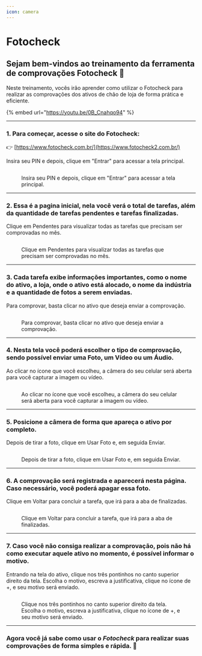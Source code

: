 ```yaml
---
icon: camera
---
```


# Fotocheck

## Sejam bem-vindos ao treinamento da ferramenta de comprovações Fotocheck 📸

Neste treinamento, vocês irão aprender como utilizar o Fotocheck para realizar as comprovações dos ativos de chão de loja de forma prática e eficiente.

{% embed url="https://youtu.be/0B_Cnahqo94" %}

***

### 1. Para começar, acesse o site do Fotocheck:

👉 [https://www.fotocheck.com.br/](https://www.fotocheck2.com.br/)

Insira seu PIN e depois, clique em "Entrar" para acessar a tela principal.

<figure><img src="../.gitbook/assets/1 (1) (1).png" alt=""><figcaption><p>Insira seu PIN e depois, clique em "Entrar" para acessar a tela principal.</p></figcaption></figure>

***

### 2. Essa é a pagina inicial, nela você verá o total de tarefas, além da quantidade de tarefas pendentes e tarefas finalizadas.

Clique em Pendentes para visualizar todas as tarefas que precisam ser comprovadas no mês.

<figure><img src="../.gitbook/assets/2 (1) (1).png" alt=""><figcaption><p>Clique em Pendentes para visualizar todas as tarefas que precisam ser comprovadas no mês.</p></figcaption></figure>

***

### 3. Cada tarefa exibe informações importantes, como o nome do ativo, a loja, onde o ativo está alocado, o nome da indústria e a quantidade de fotos a serem enviadas.

Para comprovar, basta clicar no ativo que deseja enviar a comprovação.

<figure><img src="../.gitbook/assets/3 (1) (1).png" alt=""><figcaption><p>Para comprovar, basta clicar no ativo que deseja enviar a comprovação.</p></figcaption></figure>

***

### 4. Nesta tela você poderá escolher o tipo de comprovação, sendo possível enviar uma Foto, um Vídeo ou um Áudio.

Ao clicar no ícone que você escolheu, a câmera do seu celular será aberta para você capturar a imagem ou vídeo.

<figure><img src="../.gitbook/assets/4 (1) (1).png" alt=""><figcaption><p>Ao clicar no ícone que você escolheu, a câmera do seu celular será aberta para você capturar a imagem ou vídeo.</p></figcaption></figure>

***

### 5. Posicione a câmera de forma que apareça o ativo por completo.

Depois de tirar a foto, clique em Usar Foto e, em seguida Enviar.

<figure><img src="../.gitbook/assets/5 (2).png" alt=""><figcaption><p>Depois de tirar a foto, clique em Usar Foto e, em seguida Enviar.</p></figcaption></figure>

***

### 6. A comprovação será registrada e aparecerá nesta página. Caso necessário, você poderá apagar essa foto.

Clique em Voltar para concluir a tarefa, que irá para a aba de finalizadas.

<figure><img src="../.gitbook/assets/6 (1).png" alt=""><figcaption><p>Clique em Voltar para concluir a tarefa, que irá para a aba de finalizadas.</p></figcaption></figure>

***

### 7. Caso você não consiga realizar a comprovação, pois não há como executar aquele ativo no momento, é possível informar o motivo.

Entrando na tela do ativo, clique nos três pontinhos no canto superior direito da tela. Escolha o motivo, escreva a justificativa, clique no ícone de +, e seu motivo será enviado.

<figure><img src="../.gitbook/assets/7.png" alt=""><figcaption><p>Clique nos três pontinhos no canto superior direito da tela. Escolha o motivo, escreva a justificativa, clique no ícone de +, e seu motivo será enviado.</p></figcaption></figure>

***

### Agora você já sabe como usar o _Fotocheck_ para realizar suas comprovações de forma simples e rápida. 📱
